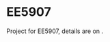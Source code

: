 # EE5907

Project for EE5907, details are on [](https://github.com/fushengliu/EE5907/blob/master/CA1/EE5907_EE5027_SPAM.pdf).


